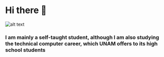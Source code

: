 # Hi there 👋

![alt text]([http://url/to/img.png](https://brandslogos.com/wp-content/uploads/images/large/c-logo.png))

### I am mainly a self-taught student, although I am also studying the technical computer career, which UNAM offers to its high school students


<!--
**SebastianCanoMena/SebastianCanoMena** is a ✨ _special_ ✨ repository because its `README.md` (this file) appears on your GitHub profile.

Here are some ideas to get you started:

- 🔭 I’m currently working on ...
- 🌱 I’m currently learning ...
- 👯 I’m looking to collaborate on ...
- 🤔 I’m looking for help with ...
- 💬 Ask me about ...
- 📫 How to reach me: ...
- 😄 Pronouns: ...
- ⚡ Fun fact: ...
-->
